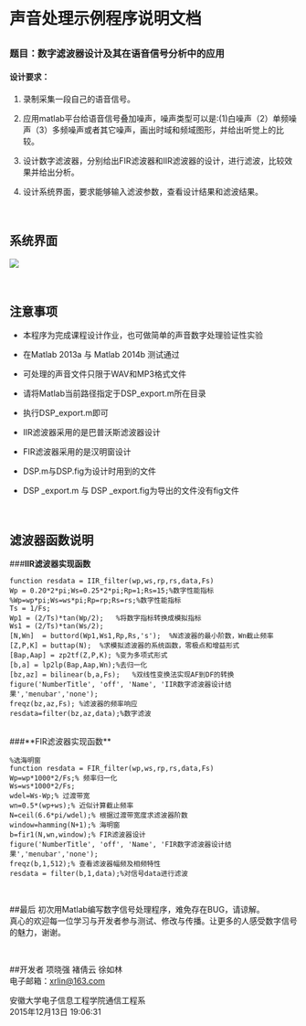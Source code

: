 # 声音处理示例程序说明文档
##
### 题目：数字滤波器设计及其在语音信号分析中的应用
#### **设计要求：**<br/>

1. 录制采集一段自己的语音信号。

2. 应用matlab平台给语音信号叠加噪声，噪声类型可以是:(1)白噪声（2）单频噪声（3）多频噪声或者其它噪声，画出时域和频域图形，并给出听觉上的比较。

3. 设计数字滤波器，分别给出FIR滤波器和IIR滤波器的设计，进行滤波，比较效果并给出分析。

4. 设计系统界面，要求能够输入滤波参数，查看设计结果和滤波结果。


<br/>

## 系统界面
![](http://7xpc1i.com1.z0.glb.clouddn.com/syst.png)

<br/>

## 注意事项
- 本程序为完成课程设计作业，也可做简单的声音数字处理验证性实验

- 在Matlab 2013a 与 Matlab 2014b 测试通过

- 可处理的声音文件只限于WAV和MP3格式文件

- 请将Matlab当前路径指定于DSP_export.m所在目录

- 执行DSP_export.m即可

- IIR滤波器采用的是巴普沃斯滤波器设计

- FIR滤波器采用的是汉明窗设计

- DSP.m与DSP.fig为设计时用到的文件

- DSP _export.m 与 DSP _export.fig为导出的文件没有fig文件

<br/>

## 滤波器函数说明
###**IIR滤波器实现函数**<br/>

    function resdata = IIR_filter(wp,ws,rp,rs,data,Fs)
    Wp = 0.20*2*pi;Ws=0.25*2*pi;Rp=1;Rs=15;%数字性能指标
    %Wp=wp*pi;Ws=ws*pi;Rp=rp;Rs=rs;%数字性能指标
    Ts = 1/Fs;
    Wp1 = (2/Ts)*tan(Wp/2);   %将数字指标转换成模拟指标
    Ws1 = (2/Ts)*tan(Ws/2); 
    [N,Wn]  = buttord(Wp1,Ws1,Rp,Rs,'s');  %N滤波器的最小阶数，Wn截止频率
    [Z,P,K] = buttap(N);  %求模拟滤波器的系统函数，零极点和增益形式 
    [Bap,Aap] = zp2tf(Z,P,K); %变为多项式形式
    [b,a] = lp2lp(Bap,Aap,Wn);%去归一化
    [bz,az] = bilinear(b,a,Fs);   %双线性变换法实现AF到DF的转换
    figure('NumberTitle', 'off', 'Name', 'IIR数字滤波器设计结果','menubar','none');
    freqz(bz,az,Fs); %滤波器的频率响应
    resdata=filter(bz,az,data);%数字滤波
<br/>
###**FIR滤波器实现函数**<br/>

    %选海明窗
    function resdata = FIR_filter(wp,ws,rp,rs,data,Fs)
    Wp=wp*1000*2/Fs;% 频率归一化
    Ws=ws*1000*2/Fs;
    wdel=Ws-Wp;% 过渡带宽
    wn=0.5*(wp+ws);% 近似计算截止频率
    N=ceil(6.6*pi/wdel);% 根据过渡带宽度求滤波器阶数
    window=hamming(N+1);% 海明窗
    b=fir1(N,wn,window);% FIR滤波器设计
    figure('NumberTitle', 'off', 'Name', 'FIR数字滤波器设计结果','menubar','none');
    freqz(b,1,512);% 查看滤波器幅频及相频特性
    resdata = filter(b,1,data);%对信号data进行滤波


<br/>

##最后
初次用Matlab编写数字信号处理程序，难免存在BUG，请谅解。<br/>
真心的欢迎每一位学习与开发者参与测试、修改与传播。让更多的人感受数字信号的魅力，谢谢。

<br/>

##开发者
项晓强
褚倩云
徐如林<br/>
电子邮箱：xrlin@163.com

安徽大学电子信息工程学院通信工程系<br/>
2015年12月13日 19:06:31 
